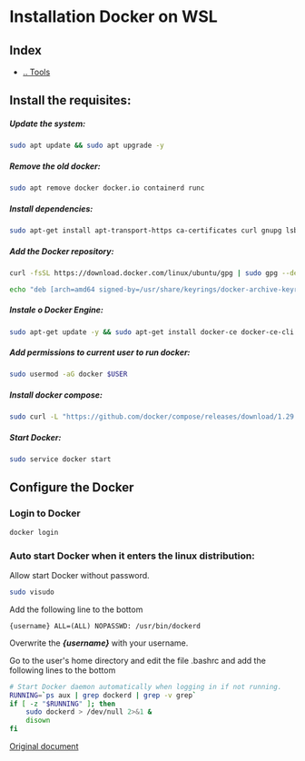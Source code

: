 # Installation Docker on WSL



## Index
- [.. Tools](/Tools/README.md)


## Install the requisites:

##### Update the system:
``` bash
sudo apt update && sudo apt upgrade -y
```

##### Remove the old docker:
``` bash
sudo apt remove docker docker.io containerd runc
```

##### Install dependencies:
```bash
sudo apt-get install apt-transport-https ca-certificates curl gnupg lsb-release -y
```

##### Add the Docker repository:
```bash
curl -fsSL https://download.docker.com/linux/ubuntu/gpg | sudo gpg --dearmor -o /usr/share/keyrings/docker-archive-keyring.gpg
```
```bash
echo "deb [arch=amd64 signed-by=/usr/share/keyrings/docker-archive-keyring.gpg] https://download.docker.com/linux/ubuntu $(lsb_release -cs) stable" | sudo tee /etc/apt/sources.list.d/docker.list > /dev/null
```

##### Instale o Docker Engine:
```bash
sudo apt-get update -y && sudo apt-get install docker-ce docker-ce-cli containerd.io -y
```

##### Add permissions to current user to run docker:
```bash
sudo usermod -aG docker $USER
```

##### Install docker compose:
```bash
sudo curl -L "https://github.com/docker/compose/releases/download/1.29.1/docker-compose-$(uname -s)-$(uname -m)" -o /usr/local/bin/docker-compose && sudo chmod +x /usr/local/bin/docker-compose && sudo ln -s /usr/local/bin/docker-compose /usr/bin/docker-compose
```

##### Start Docker:
```bash
sudo service docker start
```



## Configure the Docker

### Login to Docker
```bash
docker login
```

### Auto start Docker when it enters the linux distribution:
Allow start Docker without password.
```bash
sudo visudo
```

Add the following line to the bottom
```text
{username} ALL=(ALL) NOPASSWD: /usr/bin/dockerd
```
Overwrite the ***{username}*** with your username.

Go to the user's home directory and edit the file .bashrc and add the following lines to the bottom
```bash
# Start Docker daemon automatically when logging in if not running.
RUNNING=`ps aux | grep dockerd | grep -v grep`
if [ -z "$RUNNING" ]; then
    sudo dockerd > /dev/null 2>&1 &
    disown
fi
```

[Original document](https://blog.nillsf.com/index.php/2020/06/29/how-to-automatically-start-the-docker-daemon-on-wsl2/)